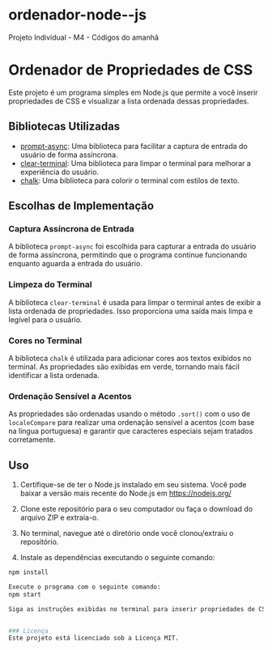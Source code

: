 # ordenador-node--js
Projeto Individual - M4 - Códigos do amanhã
# Ordenador de Propriedades de CSS

Este projeto é um programa simples em Node.js que permite a você inserir propriedades de CSS e visualizar a lista ordenada dessas propriedades.

## Bibliotecas Utilizadas

- [prompt-async](https://www.npmjs.com/package/prompt-async): Uma biblioteca para facilitar a captura de entrada do usuário de forma assíncrona.
- [clear-terminal](https://www.npmjs.com/package/clear-terminal): Uma biblioteca para limpar o terminal para melhorar a experiência do usuário.
- [chalk](https://www.npmjs.com/package/chalk): Uma biblioteca para colorir o terminal com estilos de texto.

## Escolhas de Implementação

### Captura Assíncrona de Entrada

A biblioteca `prompt-async` foi escolhida para capturar a entrada do usuário de forma assíncrona, permitindo que o programa continue funcionando enquanto aguarda a entrada do usuário.

### Limpeza do Terminal

A biblioteca `clear-terminal` é usada para limpar o terminal antes de exibir a lista ordenada de propriedades. Isso proporciona uma saída mais limpa e legível para o usuário.

### Cores no Terminal

A biblioteca `chalk` é utilizada para adicionar cores aos textos exibidos no terminal. As propriedades são exibidas em verde, tornando mais fácil identificar a lista ordenada.

### Ordenação Sensível a Acentos

As propriedades são ordenadas usando o método `.sort()` com o uso de `localeCompare` para realizar uma ordenação sensível a acentos (com base na língua portuguesa) e garantir que caracteres especiais sejam tratados corretamente.

## Uso

1. Certifique-se de ter o Node.js instalado em seu sistema. Você pode baixar a versão mais recente do Node.js em https://nodejs.org/

2. Clone este repositório para o seu computador ou faça o download do arquivo ZIP e extraia-o.

3. No terminal, navegue até o diretório onde você clonou/extraiu o repositório.

4. Instale as dependências executando o seguinte comando:

```bash
npm install

Execute o programa com o seguinte comando:
npm start

Siga as instruções exibidas no terminal para inserir propriedades de CSS. Digite "SAIR" para encerrar e exibir a lista ordenada.


### Licença
Este projeto está licenciado sob a Licença MIT.
